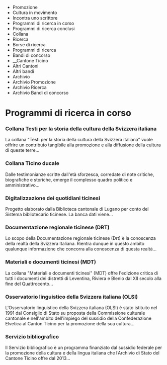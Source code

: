   * Promozione
  * Cultura in movimento
  * Incontra uno scrittore
  * Programmi di ricerca in corso
  * Programmi di ricerca conclusi
  * Collana
  * Ricerca
  * Borse di ricerca
  * Programmi di ricerca
  * Bandi di concorso
  *  __Cantone Ticino
  * Altri Cantoni
  * Altri bandi
  * Archivio
  * Archivio Promozione
  * Archivio Ricerca
  * Archivio Bandi di concorso

#  Programmi di ricerca in corso

### Collana Testi per la storia della cultura della Svizzera italiana

La collana "Testi per la storia della cultura della Svizzera italiana" vuole
offrire un contributo tangibile alla promozione e alla diffusione della
cultura di queste terre...

### Collana Ticino ducale

Dalle testimonianze scritte dall'età sforzesca, corredate di note critiche,
biografiche e storiche, emerge il complesso quadro politico e
amministrativo...

### Digitalizzazione dei quotidiani ticinesi

Progetto elaborato dalla Biblioteca cantonale di Lugano per conto del Sistema
bibliotecario ticinese. La banca dati viene...

### Documentazione regionale ticinese (DRT)

Lo scopo della Documentazione regionale ticinese (Drt) è la conoscenza della
realtà della Svizzera Italiana. Rientra dunque in questo ambito qualunque
informazione che concorra alla conoscenza di questa realtà...

### Materiali e documenti ticinesi (MDT)

La collana "Materiali e documenti ticinesi" (MDT) offre l'edizione critica di
tutti i documenti dei distretti di Leventina, Riviera e Blenio dal XII secolo
alla fine del Quattrocento...

### Osservatorio linguistico della Svizzera italiana (OLSI)

L'Osservatorio linguistico della Svizzera italiana (OLSI) è stato istituito
nel 1991 dal Consiglio di Stato su proposta della Commissione culturale
cantonale e nell'ambito dell'impiego del sussidio della Confederazione
Elvetica al Canton Ticino per la promozione della sua cultura...

### Servizio bibliografico

Il Servizio bibliografico è un programma finanziato dal sussidio federale per
la promozione della cultura e della lingua italiana che l’Archivio di Stato
del Cantone Ticino offre dal 2013...

